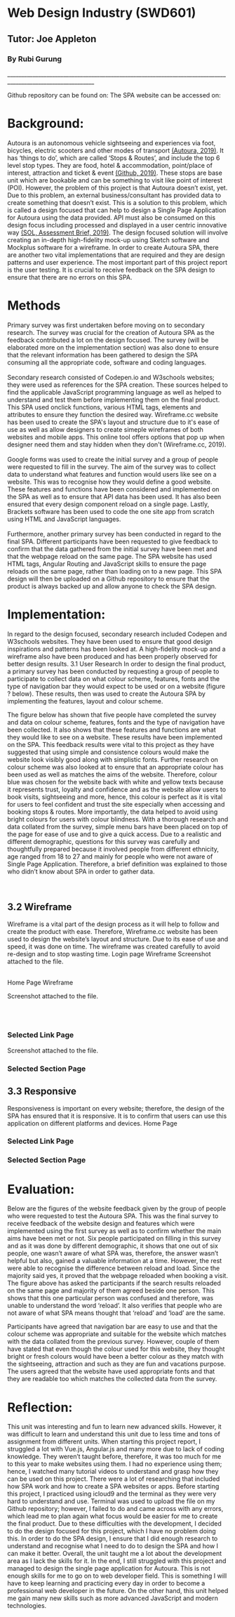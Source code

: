 <h1>  Web Design Industry (SWD601)</h1>
<h2>Tutor: Joe Appleton</h2>
<h3>By Rubi Gurung</h3>
_____________________________________________________________________________________________________________

<br>


Github repository can be found on: The SPA website can be accessed on:


<h1>Background:</h1>
Autoura is an autonomous vehicle sightseeing and experiences via foot, bicycles, electric scooters and other modes of transport <a href="https://www.autoura.com/docs/api">(Autoura, 2019)</a>. It has ‘things to do’, which are called ‘Stops & Routes’, and include the top 6 level stop types. They are food, hotel & accommodation, point/place of interest, attraction and ticket & event <a href="https://github.com/joeappleton18/autora-api-vue-demo">(Github, 2019)</a>. These stops are base unit which are bookable and can be something to visit like point of interest (POI). However, the problem of this project is that Autoura doesn’t exist, yet. Due to this problem, an external business/consultant has provided data to create something that doesn’t exist. This is a solution to this problem, which is called a design focused that can help to design a Single Page Application for Autoura using the data provided. API must also be consumed on this design focus including processed and displayed in a user centric innovative way <a href="https://web-design-for-industry.firebaseapp.com/live_brief.pdf">(SOL, Assessment Brief, 2019)</a>.
The design focused solution will involve creating an in-depth high-fidelity mock-up using Sketch software and Mockplus software for a wireframe. In order to create Autoura SPA, there are another two vital implementations that are required and they are design patterns and user experience. The most important part of this project report is the user testing. It is crucial to receive feedback on the SPA design to ensure that there are no errors on this SPA.
   
 <h1>Methods</h1>
Primary survey was first undertaken before moving on to secondary research. The survey was crucial for the creation of Autoura SPA as the feedback contributed a lot on the design focused. The survey (will be elaborated more on the implementation section) was also done to ensure that the relevant information has been gathered to design the SPA consuming all the appropriate code, software and coding languages. 
<br>
<br>
Secondary research consisted of Codepen.io and W3schools websites; they were used as references for the SPA creation. These sources helped to find the applicable JavaScript programming language as well as helped to understand and test them before implementing them on the final product. This SPA used onclick functions, various HTML tags, elements and attributes to ensure they function the desired way.
Wireframe.cc website has been used to create the SPA's layout and structure due to it's ease of use as well as allow designers to create simeple wireframes of both websites and mobile apps. This online tool offers options that pop up when designer need them and stay hidden when they don't (Wireframe.cc, 2019).

<br>
<br>
Google forms was used to create the initial survey and a group of people were requested to fill in the survey. The aim of the survey was to collect data to understand what features and function would users like see on a website. This was to recognise how they would define a good website. These features and functions have been considered and implemented on the SPA as well as to ensure that API data has been used. It has also been ensured that every design component reload on a single page. Lastly, Brackets software has been used to code the one site app from scratch using HTML and JavaScript languages. 
<br>
<br>
Furthermore, another primary survey has been conducted in regard to the final SPA. Different participants have been requested to give feedback to confirm that the data gathered from the initial survey have been met and that the webpage reload on the same page.
The SPA website has used HTML tags, Angular Routing and JavaScript skills to ensure the page reloads on the same page, rather than loading on to a new page. This SPA design will then be uploaded on a Github repository to ensure that the product is always backed up and allow anyone to check the SPA design.



<h1> Implementation:</h1>
In regard to the design focused, secondary research included Codepen and W3schools websites. They have been used to ensure that good design inspirations and patterns has been looked at. A high-fidelity mock-up and a wireframe also have been produced and has been properly observed for better design results.
3.1 User Research
In order to design the final product, a primary survey has been conducted by requesting a group of people to participate to collect data on what colour scheme, features, fonts and the type of navigation bar they would expect to be used or on a website (figure ? below). These results, then was used to create the Autoura SPA by implementing the features, layout and colour scheme.
  
  The figure below has shown that five people have completed the survey and data on colour scheme, features, fonts and the type of navigation have been collected. It also shows that these features and functions are what they would like to see on a website. These results have been implemented on the SPA.
This feedback results were vital to this project as they have suggested that using simple and consistence colours would make the website look visibly good along with simplistic fonts. Further research on colour scheme was also looked at to ensure that an appropriate colour has been used as well as matches the aims of the website. Therefore, colour blue was chosen for the website back with white and yellow texts because it represents trust, loyalty and confidence and as the website allow users to book visits, sightseeing and more, hence, this colour is perfect as it is vital for users to feel confident and trust the site especially when accessing and booking stops & routes. More importantly, the data helped to avoid using bright colours for users with colour blindness. With a thorough research and data collated from the survey, simple menu bars have been placed on top of the page for ease of use and to give a quick access.
Due to a realistic and different demographic, questions for this survey was carefully and thoughtfully prepared because it involved people from different ethnicity, age ranged from 18 to 27 and mainly for people who were not aware of Single Page Application. Therefore, a brief definition was explained to those who didn’t know about SPA in order to gather data.
 
 <br>
 
<h2> 3.2 Wireframe</h2>
Wireframe is a vital part of the design process as it will help to follow and create the product with ease. Therefore, Wireframe.cc website has been used to design the website’s layout and structure. Due to its ease of use and speed, it was done on time. The wireframe was created carefully to avoid re-design and to stop wasting time.
Login page Wireframe
 Screenshot attached to the file.
 <br>
 <br>
 
Home Page Wireframe

 Screenshot attached to the file.
 
 <br>
 <br>
 
   <h3>Selected Link Page</h3>
   Screenshot attached to the file.
   
   
 <h3>Selected Section Page</h3>

  <h2> 3.3 Responsive</h2>
Responsiveness is important on every website; therefore, the design of the SPA has ensured that it is responsive. It is to confirm that users can use this application on different platforms and devices.
Home Page

   <h3>Selected Link Page</h3>

  <h3> Selected Section Page</h3>



<h1> Evaluation:</h1>
Below are the figures of the website feedback given by the group of people who were requested to test the Autoura SPA.
  This was the final survey to receive feedback of the website design and features which were implemented using the first survey as well as to confirm whether the main aims have been met or not. Six people participated on filling in this survey and as it was done by different demographic, it shows that one out of six people, one wasn’t aware of what SPA was, therefore, the answer wasn’t helpful but also, gained a valuable information at a time. However, the rest were able to recognise the difference between reload and load. Since the majority said yes, it proved that the webpage reloaded when booking a visit.
 The figure above has asked the participants if the search results reloaded on the same page and majority of them agreed beside one person. This shows that this one particular person was confused and therefore, was unable to understand the word ‘reload’. It also verifies that people who are not aware of what SPA means thought that ‘reload’ and ‘load’ are the same.

   Participants have agreed that navigation bar are easy to use and that the colour scheme was appropriate and suitable for the website which matches with the data collated from the previous survey. However, couple of them have stated that even though the colour used for this website, they thought bright or fresh colours would have been a better colour as they match with the sightseeing, attraction and such as they are fun and vacations purpose.
The users agreed that the website have used appropriate fonts and that they are readable too which matches the collected data from the survey.
 
  <h1>Reflection:</h1>
This unit was interesting and fun to learn new advanced skills. However, it was difficult to learn and understand this unit due to less time and tons of assignment from different units. When starting this project report, I struggled a lot with Vue.js, Angular.js and many more due to lack of coding knowledge. They weren’t taught before, therefore, it was too much for me to this year to make websites using them. I had no experience using them; hence, I watched many tutorial videos to understand and grasp how they can be used on this project. There were a lot of researching that included how SPA work and how to create a SPA websites or apps.
Before starting this project, I practiced using icloud9 and the terminal as they were very hard to understand and use. Terminal was used to upload the file on my Github repository; however, I failed to do and came across with any errors, which lead me to plan again what focus would be easier for me to create the final product. Due to these difficulties with the development, I decided to do the design focused for this project, which I have no problem doing this. In order to do the SPA design, I ensure that I did enough research to understand and recognise what I need to do to design the SPA and how I can make it better.
Overall, the unit taught me a lot about the development area as I lack the skills for it. In the end, I still struggled with this project and managed to design the single page application for Autoura. This is not enough skills for me to go on to web developer field. This is something I will have to keep learning and practicing every day in order to become a professional web developer in the future. On the other hand, this unit helped me gain many new skills such as more advanced JavaScript and modern technologies.
  

